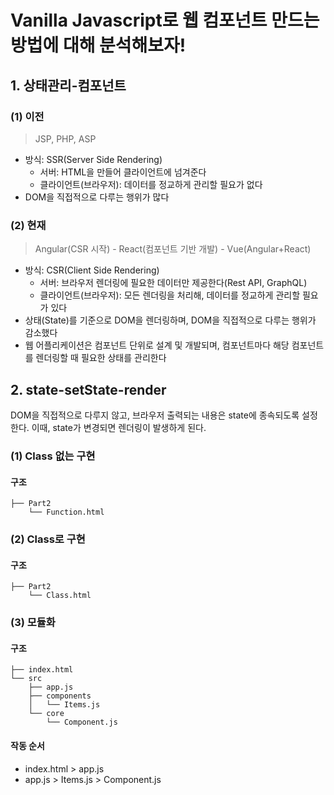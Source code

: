 # Vanilla Javascript로 웹 컴포넌트 만드는 방법에 대해 분석해보자!

## 1. 상태관리-컴포넌트

### (1) 이전

> JSP, PHP, ASP

- 방식: SSR(Server Side Rendering)
  - 서버: HTML을 만들어 클라이언트에 넘겨준다
  - 클라이언트(브라우저): 데이터를 정교하게 관리할 필요가 없다
- DOM을 직접적으로 다루는 행위가 많다

### (2) 현재

> Angular(CSR 시작) - React(컴포넌트 기반 개발) - Vue(Angular+React)

- 방식: CSR(Client Side Rendering)
  - 서버: 브라우저 렌더링에 필요한 데이터만 제공한다(Rest API, GraphQL)
  - 클라이언트(브라우저): 모든 렌더링을 처리해, 데이터를 정교하게 관리할 필요가 있다
- 상태(State)를 기준으로 DOM을 렌더링하며, DOM을 직접적으로 다루는 행위가 감소했다
- 웹 어플리케이션은 컴포넌트 단위로 설계 및 개발되며, 컴포넌트마다 해당 컴포넌트를 렌더링할 때 필요한 상태를 관리한다

## 2. state-setState-render

DOM을 직접적으로 다루지 않고, 브라우저 출력되는 내용은 state에 종속되도록 설정한다. 이때, state가 변경되면 렌더링이 발생하게 된다.

### (1) Class 없는 구현

#### 구조

```
├── Part2
    └── Function.html
```

### (2) Class로 구현

#### 구조

```
├── Part2
    └── Class.html
```

### (3) 모듈화

#### 구조

```
├── index.html
└── src
    ├── app.js
    ├── components
    │   └── Items.js
    └── core
        └── Component.js

```

#### 작동 순서

- index.html > app.js
- app.js > Items.js > Component.js
